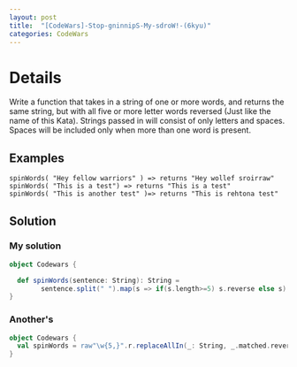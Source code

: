 ```yaml
---
layout: post
title:  "[CodeWars]-Stop-gninnipS-My-sdroW!-(6kyu)"
categories: CodeWars
---
```

# Details

Write a function that takes in a string of one or more words, and returns the same string, but with all five or more letter words reversed (Just like the name of this Kata). Strings passed in will consist of only letters and spaces. Spaces will be included only when more than one word is present.

## Examples
```
spinWords( "Hey fellow warriors" ) => returns "Hey wollef sroirraw"
spinWords( "This is a test") => returns "This is a test"
spinWords( "This is another test" )=> returns "This is rehtona test"
```

## Solution

### My solution

```scala
object Codewars {

  def spinWords(sentence: String): String = 
        sentence.split(" ").map(s => if(s.length>=5) s.reverse else s).mkString(" ")
}
```

### Another's

```scala
object Codewars {
  val spinWords = raw"\w{5,}".r.replaceAllIn(_: String, _.matched.reverse)
}
```
